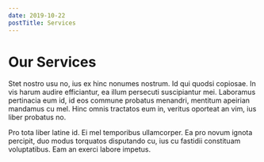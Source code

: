 ```yaml
---
date: 2019-10-22
postTitle: Services
---
```


# Our Services

Stet nostro usu no, ius ex hinc nonumes nostrum. Id qui quodsi copiosae. In vis harum audire efficiantur, ea illum persecuti suscipiantur mei. Laboramus pertinacia eum id, id eos commune probatus menandri, mentitum apeirian mandamus cu mel. Hinc omnis tractatos eum in, veritus oporteat an vim, ius liber probatus no.

Pro tota liber latine id. Ei mel temporibus ullamcorper. Ea pro novum ignota percipit, duo modus torquatos disputando cu, ius cu fastidii constituam voluptatibus. Eam an exerci labore impetus.

